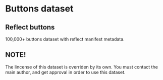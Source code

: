 # Buttons dataset

## Reflect buttons
100,000+ buttons dataset with reflect manifest metadata.

## NOTE!
The lincense of this dataset is overriden by its own. You must contact the main author, and get approval in order to use this dataset.